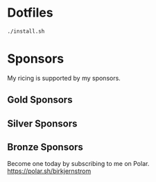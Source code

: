 # Dotfiles

```
./install.sh
```

# Sponsors

My ricing is supported by my sponsors.

## Gold Sponsors

<!-- POLAR type=ads id=35706f subscription_benefit_id=79aa0822-80fc-4262-a0d3-e7d8e035706f width=640 height=300 -->

<!-- POLAR-END id=35706f -->


## Silver Sponsors

<!-- POLAR type=ads id=267c4b subscription_benefit_id=7410e52e-1f75-444e-a799-fb736d267c4b width=360 height=200 -->

<!-- POLAR-END id=267c4b -->

## Bronze Sponsors

<!-- POLAR type=ads id=2d9f94 subscription_benefit_id=54c3c620-26cd-4777-8dfe-264a7c2d9f94 width=240 height=100 -->

<!-- POLAR-END id=2d9f94 -->

Become one today by subscribing to me on Polar.
https://polar.sh/birkjernstrom
